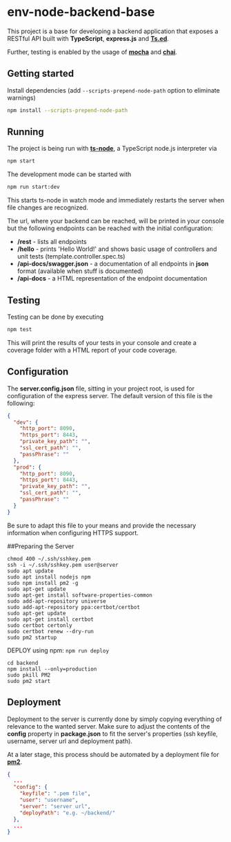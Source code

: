 # env-node-backend-base

This project is a base for developing a backend application that exposes a RESTful API built with **TypeScript**, **express.js** and **[Ts.ed](http://tsed.io/)**.

Further, testing is enabled by the usage of **[mocha](https://mochajs.org/)** and **[chai](https://chaijs.com/)**.

## Getting started

Install dependencies (add `--scripts-prepend-node-path` option to eliminate warnings)

```sh
npm install --scripts-prepend-node-path
```

## Running

The project is being run with **[ts-node](https://www.npmjs.com/package/ts-node)**, a TypeScript node.js interpreter via

```sh
npm start
```

The development mode can be started with

```sh
npm run start:dev
```

This starts ts-node in watch mode and immediately restarts the server when file changes are recognized.

The url, where your backend can be reached, will be printed in your console but the following endpoints can be reached
with the initial configuration:

- **<url>/rest** - lists all endpoints
- **<url>/hello** - prints 'Hello World!' and shows basic usage of controllers and unit tests (template.controller.spec.ts)
- **<url>/api-docs/swagger.json** - a documentation of all endpoints in **json** format (available when stuff is documented)
- **<url>/api-docs** - a HTML representation of the endpoint documentation

## Testing

Testing can be done by executing

```sh
npm test
```

This will print the results of your tests in your console and create a coverage folder with a HTML report of your code
coverage.

## Configuration

The **server.config.json** file, sitting in your project root, is used for configuration of the express server.
The default version of this file is the following:

```json
{
  "dev": {
    "http_port": 8090,
    "https_port": 8443,
    "private_key_path": "",
    "ssl_cert_path": "",
    "passPhrase": ""
  },
  "prod": {
    "http_port": 8090,
    "https_port": 8443,
    "private_key_path": "",
    "ssl_cert_path": "",
    "passPhrase": ""
  }
}
```

Be sure to adapt this file to your means and provide the necessary information when configuring HTTPS support.

##Preparing the Server
```
chmod 400 ~/.ssh/sshkey.pem
ssh -i ~/.ssh/sshkey.pem user@server
sudo apt update
sudo apt install nodejs npm
sudo npm install pm2 -g
sudo apt-get update
sudo apt-get install software-properties-common
sudo add-apt-repository universe
sudo add-apt-repository ppa:certbot/certbot
sudo apt-get update
sudo apt-get install certbot
sudo certbot certonly
sudo certbot renew --dry-run
sudo pm2 startup
```

DEPLOY using npm:  ```npm run deploy```

```
cd backend
npm install --only=production
sudo pkill PM2
sudo pm2 start
```

## Deployment

Deployment to the server is currently done by simply copying everything of relevance to the wanted server.
Make sure to adjust the contents of the **config** property in **package.json** to fit the server's properties
(ssh keyfile, username, server url and deployment path).

At a later stage, this process should be automated by a deployment file for **[pm2](https://pm2.io/runtime/)**.

```json
{
  ...
  "config": {
    "keyfile": ".pem file",
    "user": "username",
    "server": "server url",
    "deployPath": "e.g. ~/backend/"
  },
  ...
}
```
